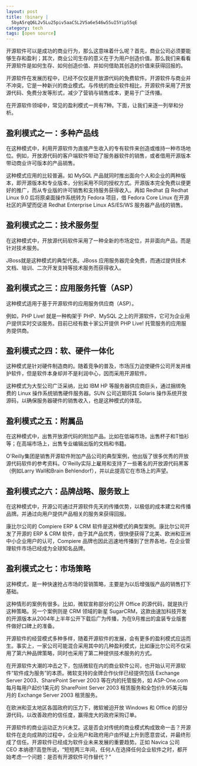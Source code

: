 ```yaml
--- 
layout: post
title: !binary |
  5byA5rqQ6L2v5Lu25piv5aaC5L2V5a6e546w55uI5Yip55qE
category: tech
tags: [open source]
---
```

开源软件可以是成功的商业行为，那么这意味着什么呢？首先，商业公司必须要能够生存和盈利；其次，商业公司生存的意义在于为用户创造价值。那么我们来看看开源软件是如何生存、如何创造价值、并如何借助其创造的价值来获得回报的。

开源软件在发展历程中，已经不仅仅是开放源代码的免费软件。开源软件与商业并不冲突，它是一种新兴的商业模式。与传统的商业软件相比，开源软件采用了开放源代码、免费分发等形式，减少了营销与销售成本，更易于广泛传播。

在开源软件领域中，常见的盈利模式一共有7种。下面，让我们来逐一列举和分析。

## 盈利模式之一：多种产品线

在这种模式中，利用开源软件为直接产生收入的专有软件来创造或维持一种市场地位。例如，开放源代码的客户端软件带动了服务器软件的销售，或者借用开源版本带动商业许可版本的产品销售。

这种模式应用的比较普遍。如 MySQL 产品就同时推出面向个人和企业的两种版本，即开源版本和专业版本，分别采用不同的授权方式。开源版本完全免费以便更好的推广，而从专业版的许可销售和支持服务获得收入。再如 Redhat 自 Redhat Linux 9.0 后将原桌面操作系统转为 Fedora 项目，借 Fedora Core Linux 在开源社区的声望而促进 Redhat Enterprise Linux AS/ES/WS 服务器产品线的销售。

## 盈利模式之二：技术服务型

在这种模式中，开放源代码软件采用了一种全新的市场定位，并非面向产品，而是针对技术服务。

JBoss就是这种模式的典型代表。JBoss 应用服务器完全免费，而通过提供技术文档、培训、二次开发支持等技术服务而获得收入。

## 盈利模式之三：应用服务托管（ASP）

这种模式适用于基于开源软件的应用服务供应商（ASP）。

例如，PHP Live! 就是一种构架于 PHP、MySQL 之上的开源软件，它可为企业用户提供实时交谈服务。目前已经有数十家公开提供 PHP Live! 托管服务的应用服务提供商。

## 盈利模式之四：软、硬件一体化

这种模式是针对硬件制造商的。随着竞争的普及，市场压力迫使硬件公司开发并维护软件，但是软件本身却并不是利润中心，因而采用开源软件。

这种模式为大型公司广泛采纳，比如 IBM HP 等服务器供应商巨头，通过捆绑免费的 Linux 操作系统销售硬件服务器。SUN 公司近期将其 Solaris 操作系统开放源码，以确保服务器硬件的销售收入，也是这种模式的体现。

## 盈利模式之五：附属品

在这种模式中，出售开放源代码的附加产品。比如在低端市场，出售杯子和T恤衫等；在高端市场上，出售专业编辑出版的文档和书籍。

O'Reilly集团是销售开源软件附加产品公司的典型案例，他出版了很多优秀的开放源代码软件的参考资料。O'Reilly实际上雇用和支持了一些著名的开放源代码黑客（例如Larry Wall和Brain Behlendorf），并以此提高它在市场上的声望。

## 盈利模式之六：品牌战略、服务致上

在这种模式中，开源公司通过开源软件先天的传播优势，以极低的成本建立和传播品牌。并通过向用户提供产品相关的服务来获得回报。

康比尔公司的 Compiere ERP &amp; CRM 软件是这种模式的典型案例。康比尔公司开发了开源的 ERP &amp; CRM 软件，由于其产品优秀，很快便获得了北美、欧洲和亚洲中小企业用户的认可，Compiere 品牌也因此迅速地传播到了世界各地，在企业管理软件市场已经成为全球知名品牌。

## 盈利模式之七：市场策略

这种模式，是一种快速抢占市场的营销策略，主要是为以后增强版产品的销售打下基础。

这种情形的案例有很多。比如，微软宣称部分的公开 Office 的源代码，就是执行这种策略。另一个案例则是 CRM 领域的新星 SugarCRM，这款由速加科技开发的开源版本从2004年上半年公开下载后广为传播，为在9月推出的盒装专业版套件做好口碑上的准备。

开源软件的经营模式多种多样，随着开源软件的发展，会有更多的盈利模式应运而生。事实上，一家公司可能混合采用其中的几种盈利模式，比如康比尔公司不仅采用了第六种品牌策略，同时也采用了第二种提供技术服务的方式。

在开源软件大潮的冲击之下，包括微软在内的商业软件公司，也开始认可开源软件“软件成为服务”的本质。微软支持的金牌合作伙伴已经提供包括 Exchange Server 2003、SharePoint Server 2003 等在内的托管服务，如 ASP-One.com 每月每用户起价1美元的 SharePoint Server 2003 租赁服务和全包价9.95美元每月的 Exchange Server 2003 租赁服务。

在欧洲和亚太地区各国政府的压力下，微软被迫开放 Windows 和 Office 的部分源代码，以改善政府的信任度，赢得庞大的政府采购订单。

开源软件的商业运动正方兴未艾。这是否会对传统的商业模式构成致命一击？开源软件在走向成熟的过程中，企业用户和政府用户由怀疑上升到愿意尝试，并最终形成了信任。开源软件已经成为软件业未来发展的重要趋势。正如 Navica 公司 CEO 本纳德?高登所说，“短短两三年间，任何人在选择任何企业软件之时，都开始考虑一个问题：是否有开源软件可作替代？”
